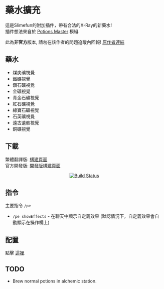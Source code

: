 # 藥水擴充
這是Slimefun的附加插件，帶有合法的X-Ray的新藥水!<br>
插件想法來自於 [Potions Master](https://www.curseforge.com/minecraft/mc-mods/potionsmaster) 模組.

此為**非官方**版本, 請勿在該作者的問題追蹤內回報!
[原作者連結](https://github.com/EpicPlayerA10/PotionExpansion)

## 藥水
- 煤炭礦視覺
- 鐵礦視覺
- 鑽石礦視覺
- 金礦視覺
- 青金石礦視覺
- 紅石礦視覺
- 綠寶石礦視覺
- 石英礦視覺
- 遠古遺骸視覺
- 銅礦視覺

## 下載
繁體翻譯版: [構建頁面](https://xmikux.github.io/builds/SlimeTraditionalTranslation/PotionExpansion/master)<br>
官方開發版: [開發版構建頁面](https://thebusybiscuit.github.io/builds/EpicPlayerA10/PotionExpansion/master/)
<p align="center">
  <a href="https://xmikux.github.io/builds/SlimeTraditionalTranslation/PotionExpansion/master"><img src="https://xmikux.github.io/builds/SlimeTraditionalTranslation/PotionExpansion/master/badge.svg" alt="Build Status"/></a>
</p>

## 指令
主要指令 `/pe`
- `/pe showEffects` - 在聊天中顯示自定義效果 (默認情況下，自定義效果會自動顯示在操作欄上)

## 配置
點擊 [這裡](https://github.com/EpicPlayerA10/PotionExpansion/wiki).

## TODO
- Brew normal potions in alchemic station.
